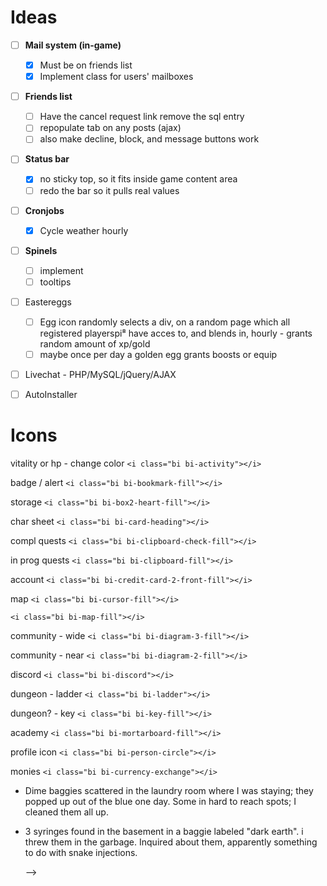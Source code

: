 # **Ideas**

* [ ] **Mail system (in-game)**

  * [X] Must be on friends list
  * [X] Implement class for users' mailboxes
* [ ] **Friends list**

  * [ ] Have the cancel request link remove the sql entry
  * [ ] repopulate tab on any posts (ajax)
  * [ ] also make decline, block, and message buttons work
* [ ] **Status bar**

  * [X] no sticky top, so it fits inside game content area
  * [ ] redo the bar so it pulls real values
* [ ] **Cronjobs**

  * [X] Cycle weather hourly
* [ ] **Spinels**

  * [ ] implement
  * [ ] tooltips

* [ ] Eastereggs
  * [ ] Egg icon randomly selects a div, on a random page which all registered
        playerspi⁸ have acces to, and blends in, hourly - grants random amount of
        xp/gold
  * [ ] maybe once per day a golden egg grants boosts or equip

* [ ] Livechat - PHP/MySQL/jQuery/AJAX

* [ ] AutoInstaller


# Icons

  vitality or hp - change color
`<i class="bi bi-activity"></i>`

  badge / alert
`<i class="bi bi-bookmark-fill"></i>`

  storage
`<i class="bi bi-box2-heart-fill"></i>`

  char sheet
`<i class="bi bi-card-heading"></i>`

  compl quests
`<i class="bi bi-clipboard-check-fill"></i>`

  in prog quests
`<i class="bi bi-clipboard-fill"></i>`

  account
`<i class="bi bi-credit-card-2-front-fill"></i>`

  map
`<i class="bi bi-cursor-fill"></i>`

`<i class="bi bi-map-fill"></i>`

  community - wide
`<i class="bi bi-diagram-3-fill"></i>`

  community - near
`<i class="bi bi-diagram-2-fill"></i>`

  discord
`<i class="bi bi-discord"></i>`

  dungeon - ladder
`<i class="bi bi-ladder"></i>`

  dungeon? - key
`<i class="bi bi-key-fill"></i>`

  academy
`<i class="bi bi-mortarboard-fill"></i>`

  profile icon
`<i class="bi bi-person-circle"></i>`

  monies
`<i class="bi bi-currency-exchange"></i>`

- Dime baggies scattered in the laundry room where I was staying; they popped up out of the blue one day. Some in hard to reach spots; I cleaned them all up.
- 3 syringes found in the basement in a baggie labeled "dark earth". i threw them in the garbage. Inquired about them, apparently something to do with snake injections.

  -->
